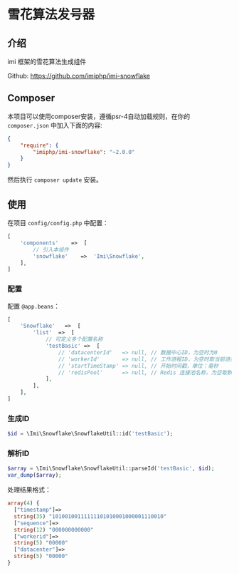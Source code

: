 # 雪花算法发号器

## 介绍

imi 框架的雪花算法生成组件

Github: <https://github.com/imiphp/imi-snowflake>

## Composer

本项目可以使用composer安装，遵循psr-4自动加载规则，在你的 `composer.json` 中加入下面的内容:

```json
{
    "require": {
        "imiphp/imi-snowflake": "~2.0.0"
    }
}
```

然后执行 `composer update` 安装。

## 使用

在项目 `config/config.php` 中配置：

```php
[
    'components'    =>  [
        // 引入本组件
        'snowflake'    =>  'Imi\Snowflake',
    ],
]
```

### 配置

配置 `@app.beans`：

```php
[
    'Snowflake'   =>  [
        'list'  =>  [
            // 可定义多个配置名称
            'testBasic' =>  [
                // 'datacenterId'   => null, // 数据中心ID，为空时为0
                // 'workerId'       => null, // 工作进程ID，为空时取当前进程ID
                // 'startTimeStamp' => null, // 开始时间戳，单位：毫秒
                // 'redisPool'      => null, // Redis 连接池名称，为空取默认连接池
            ],
        ],
    ],
]
```

### 生成ID

```php
$id = \Imi\Snowflake\SnowflakeUtil::id('testBasic');
```

### 解析ID

```php
$array = \Imi\Snowflake\SnowflakeUtil::parseId('testBasic', $id);
var_dump($array);
```

处理结果格式：

```php
array(4) {
  ["timestamp"]=>
  string(35) "10100100111111101010001000001110010"
  ["sequence"]=>
  string(12) "000000000000"
  ["workerid"]=>
  string(5) "00000"
  ["datacenter"]=>
  string(5) "00000"
}
```

